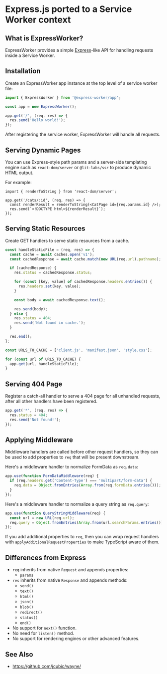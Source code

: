 # Express.js ported to a Service Worker context

## What is ExpressWorker?

ExpressWorker provides a simple [Express](https://expressjs.com/)-like API for handling requests inside a Service Worker.

## Installation

Create an ExpressWorker app instance at the top level of a service worker file:

```ts
import { ExpressWorker } from '@express-worker/app';

const app = new ExpressWorker();

app.get('/', (req, res) => {
  res.send('Hello world!');
});
```

After registering the service worker, ExpressWorker will handle all requests.

## Serving Dynamic Pages

You can use Express-style path params and a server-side templating engine such as `react-dom/server` or `@lit-labs/ssr` to produce dynamic HTML output.

For example:

```tsx
import { renderToString } from 'react-dom/server';

app.get('/cats/:id', (req, res) => {
  const renderResult = renderToString(<CatPage id={req.params.id} />);
  res.send(`<!DOCTYPE html>${renderResult}`);
});
```

## Serving Static Resources

Create GET handlers to serve static resources from a cache.

```ts
const handleStaticFile = (req, res) => {
  const cache = await caches.open('v1');
  const cachedResponse = await cache.match(new URL(req.url).pathname);

  if (cachedResponse) {
    res.status = cachedResponse.status;

    for (const [key, value] of cachedResponse.headers.entries()) {
      res.headers.set(key, value);
    }

    const body = await cachedResponse.text();

    res.send(body);
  } else {
    res.status = 404;
    res.send('Not found in cache.');
  }

  res.end();
};

const URLS_TO_CACHE = ['client.js', 'manifest.json', 'style.css'];

for (const url of URLS_TO_CACHE) {
  app.get(url, handleStaticFile);
}
```

## Serving 404 Page

Register a catch-all handler to serve a 404 page for all unhandled requests, after all other handlers have been registered.

```ts
app.get('*', (req, res) => {
  res.status = 404;
  res.send('Not found!');
});
```

## Applying Middleware

Middleware handlers are called before other request handlers, so they can be used to add properties to `req` that will be present downstream.

Here's a middleware handler to normalize FormData as `req.data`:

```ts
app.use(function FormDataMiddleware(req) {
  if (req.headers.get('Content-Type') === 'multipart/form-data') {
    req.data = Object.fromEntries(Array.from(req.formData.entries()));
  }
});
```

Here's a middleware handler to normalize a query string as `req.query`:

```ts
app.use(function QueryStringMiddleware(req) {
  const url = new URL(req.url);
  req.query = Object.fromEntries(Array.from(url.searchParams.entries()));
});
```

If you add additional properties to `req`, then you can wrap request handlers with `applyAdditionalRequestProperties` to make TypeScript aware of them.

## Differences from Express

- `req` inherits from native `Request` and appends properties:
  - `params`
- `res` inherits from native `Response` and appends methods:
  - `send()`
  - `text()`
  - `html()`
  - `json()`
  - `blob()`
  - `redirect()`
  - `status()`
  - `end()`
- No support for `next()` function.
- No need for `listen()` method.
- No support for rendering engines or other advanced features.

## See Also

- https://github.com/jcubic/wayne/
